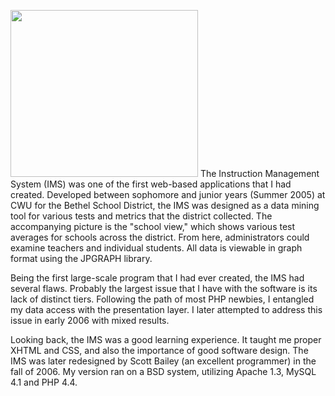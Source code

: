 <p>
<img class="alignright" title="project_ims_full" src="img/projects/project_ims_full-300x267.jpg" alt="" width="300" height="267" />
The Instruction Management System (IMS) was one of the first web-based applications that I had created.  Developed between sophomore and junior years (Summer 2005) at CWU for the Bethel School District, the IMS was designed as a data mining tool for various tests and metrics that the district collected.  The accompanying picture is the "school view," which shows various test averages for schools across the district.  From here, administrators could examine teachers and individual students.  All data is viewable in graph format using the JPGRAPH library.
</p>
<p>
Being the first large-scale program that I had ever created, the IMS had several flaws.  Probably the largest issue that I have with the software is its lack of distinct tiers.  Following the path of most PHP newbies, I entangled my data access with the presentation layer.  I later attempted to address this issue in early 2006 with mixed results.
</p>
<p>
Looking back, the IMS was a good learning experience.  It taught me proper XHTML and CSS, and also the importance of good software design.  The IMS was later redesigned by Scott Bailey (an excellent programmer) in the fall of 2006.  My version ran on a BSD system, utilizing Apache 1.3, MySQL 4.1 and PHP 4.4.
</p>